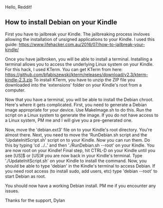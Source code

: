Hello, Reddit!

## How to install Debian on your Kindle

First you have to jailbreak your Kindle. The jailbreaking process invloves allowing the
installation of unsigned applications to your Kindle. I used this guide:
 https://www.lifehacker.com.au/2016/07/how-to-jailbreak-your-kindle/

Once you have jailbroken, you will be able to install a terminal. 
Installing a terminal allows you to access the underlying Linux system on your Kindle.
 For this hack, I used KTerm. You can get KTerm from here: 
https://github.com/bfabiszewski/kterm/releases/download/v2.3/kterm-kindle-2.3.zip
To install KTerm, you have to unzip the ZIP file you downloaded into the 'extensions' folder 
on your Kindle's root from a computer.

Now that you have a terminal, you will be able to install the Debian chroot. 
Here's where it gets complicated. First, you need to generate a Debian image appropriate for your device. 
Use MakeImage.sh to do this.
Run the script on a Linux system to generate the image. If you do not have access to a Linux system, 
PM me and I will give you a pre-generated one.

Now, move the 'debian.ext3' file on to your Kindle's root directory. You're almost there.
Next, you need to move the 'RunDebian.sh script and the 'UpdateInitScript.sh' script
on to your Kindle. Now you can run them. Do this by typing 
'cd ../..' and then './RunDebian.sh --root' on your Kindle. 
You are now root on your Kindle! Final step, hit CTRL-D on your Kindle until you see
[US]$ or [US]# you are now back in your Kindle's terminal. Type './UpdateInitScript.sh'
on your Kindle to install the command. Now, you should be able to type 'debian' in
the Kindle's terminal to access Debian. If you need root access (to install sudo, 
add users, etc) type 'debian --root' to start Debian as root. 

You should now have a working Debian install. 
PM me if you encounter any issues.

Thanks for the support, 
Dylan
